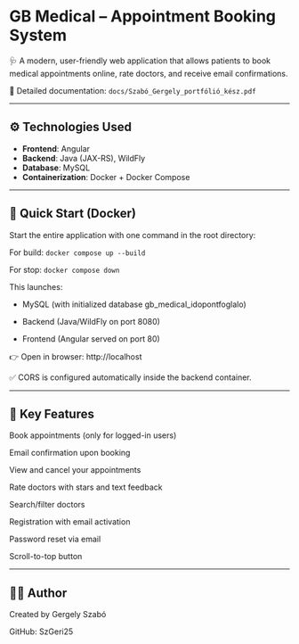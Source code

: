 # GB Medical – Appointment Booking System

🩺 A modern, user-friendly web application that allows patients to book medical appointments online, rate doctors, and receive email confirmations.

📄 Detailed documentation: `docs/Szabó_Gergely_portfólió_kész.pdf`

---

## ⚙️ Technologies Used

- **Frontend**: Angular  
- **Backend**: Java (JAX-RS), WildFly  
- **Database**: MySQL  
- **Containerization**: Docker + Docker Compose  

---

## 🚀 Quick Start (Docker)

Start the entire application with one command in the root directory:

For build: `docker compose up --build`

For stop: `docker compose down`

This launches:

- MySQL (with initialized database gb_medical_idopontfoglalo)

- Backend (Java/WildFly on port 8080)

- Frontend (Angular served on port 80)

👉 Open in browser: http://localhost

✅ CORS is configured automatically inside the backend container.

---

## 🔑 Key Features
Book appointments (only for logged-in users)

Email confirmation upon booking

View and cancel your appointments

Rate doctors with stars and text feedback

Search/filter doctors

Registration with email activation

Password reset via email

Scroll-to-top button

---

## 👨‍💻 Author

Created by Gergely Szabó

GitHub: SzGeri25
